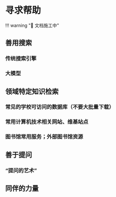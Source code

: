 # 寻求帮助

!!! warning ":construction: 文档施工中"

## 善用搜索

### 传统搜索引擎

### 大模型



## 领域特定知识检索

### 常见的学校可访问的数据库（不要大批量下载）

### 常用计算机技术相关网站、维基站点

### 图书馆常用服务；外部图书馆资源



## 善于提问

### “提问的艺术”



## 同伴的力量